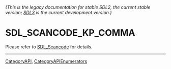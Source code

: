 ###### (This is the legacy documentation for stable SDL2, the current stable version; [SDL3](https://wiki.libsdl.org/SDL3/) is the current development version.)
# SDL_SCANCODE_KP_COMMA

Please refer to [SDL_Scancode](SDL_Scancode) for details.

----
[CategoryAPI](CategoryAPI), [CategoryAPIEnumerators](CategoryAPIEnumerators)

